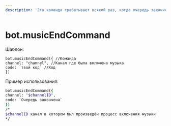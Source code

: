 ```yaml
---
description: 'Эта команда срабатывает всякий раз, когда очередь заканчивается'
---
```


# bot.musicEndCommand

Шаблон:

    bot.musicEndCommand({ //Команда
    channel: "channel", //Канал где была включена музыка
    code: `твой код` //Код
    })

Пример использования:

```bash
bot.musicEndCommand({ 
channel: "$channelID", 
code: `Очередь закончена` 
})
/*
$channelID канал в котором был произведён процесс включения музыки
*/
```



